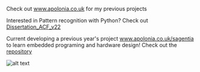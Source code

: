 Check out www.apolonia.co.uk for my previous projects

Interested in Pattern recognition with Python? Check out [Dissertation_ACF_v22](https://github.com/tomasApo/Dissertation_ACF_v22)

Current developing a previous year's project www.apolonia.co.uk/sagentia to learn embedded programing and hardware design!
Check out the [repository](https://github.com/tomasApo/Release-V2)

![alt text](https://upload.wikimedia.org/wikipedia/commons/thumb/2/20/Rustacean-orig-noshadow.svg/440px-Rustacean-orig-noshadow.svg.png)

